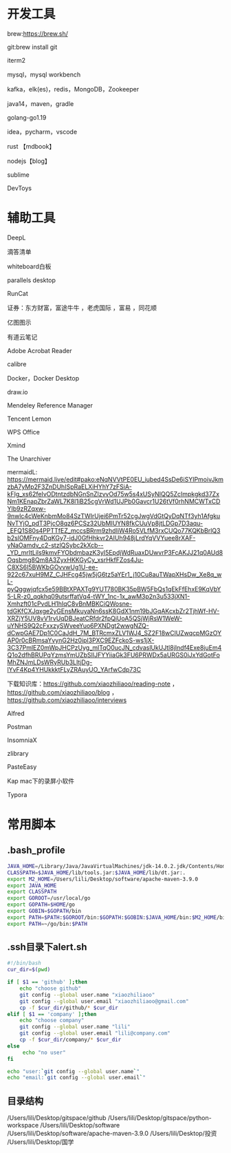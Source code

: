 # 开发工具

brew:https://brew.sh/

git:brew install git

iterm2

mysql，mysql workbench

kafka，elk(es)，redis，MongoDB，Zookeeper

java14，maven，gradle

golang-go1.19

idea，pycharm，vscode

rust 【mdbook】

nodejs【blog】

sublime

DevToys

# 辅助工具

DeepL

滴答清单

whiteboard白板

parallels desktop

RunCat

证券：东方财富，富途牛牛 ，老虎国际 ，富易 ，同花顺

亿图图示

有道云笔记

Adobe Acrobat Reader

calibre

Docker，Docker Desktop

draw.io

Mendeley Reference Manager

Tencent Lemon

WPS Office

Xmind

The Unarchiver

mermaidL: https://mermaid.live/edit#pako:eNqNVVtPE0EU_iubed4SsDe6iSYIPmoivJkmzbA7yMp2F3ZnDUhISpRaELXiHYhY7zFSiA-kFIg_xs62feIvODtntzdbNGnSnZlzvvOd75w5s4xUSyNIQQ5ZcImpkgkd37ZxNm1KEnapZbrZaWL7K8l1iB25cgVrWd1UJPb0Gavcr1U26tVf0rhNMCWTxCDYIb9zRZqxw-9nwlc4cWeKnbmMo84SzTWIrUjei6PmTr52cgJwgVdGtQyDqNTf3yh1AfgkuNvTYjO_pdT3PjcO8qz6PCSz32UbMIUYN8fkCUuVp8jtLDGp7D3aqu-_EFQ1S80s4PPTTfEZ_mccsBRrm9zhdIiW4Ro5VLfM3rxCUQo77KQKbBrlQ3b2slOMFny4DqKGy7-idJ0GfHhkvr2AIUh948jLrdYqVVYuee8rXAF-yNaOamdv_c2-stzlQSybc2kXcb--_YD_mrltLils9kmvFYObdmbazK3yI5EpdjWdRuaxDUwvrP3FcAKJJ21q0AUd8Oqsbmg8Qm8A3ZyxHKKGyCy_xsrHkfFZos4Ju-C8XS6I5BWKbGOvvwUg1U-ee-922c67xuH9MZ_CJHFcg45jw5jG6tz5aYEr1_j10Cu8auTWapXHsDw_Xe8q_wL-pyQggwjqfcx5e59BBtXPAXTg9YUT780BK35pBW5FbQs1qEkFfEhxE9KqVbY5-LR-z0_qqkhq09utsrffatVq4-tWY_1nc-1x_awM3p2n3u533jXN1-Xmhzft01cPvdLH1hIqC8vBnMBKCiQWosne-tdGKfCXJqxge2yGEnsMkuyaNn6ssK8GdX1nm19bJGqAKcxbZr2TjhWf-HV-XRZjY5UV8vV1rvUqDBJeatCRfdr2fpQiUoA5QSjWjRsW1WeW-uYNHS9Q2cFxxzySWveeYuo6PXNDgt2wwgNZQ-dCwpGAE7Dp1C0CaJdH_7M_BTRcmxZLV1WJ4_SZ2F18wClUZwqcpMGzOYAP0r0cBRmsaYvynG2Hz0ipl3PXC9EZFckoS-ws1jX-3C37PmlEZ0mWpJHCPzUyg_mlTqO0ucJN_cdvaslUkUJtl8jIndf4Exe8juEm4Q1o2dfhBRUPqYzmsYmUZbSIlJFYYiiaGk3FU6PRWDx5aURGS0iJxYdGotFoMhZNJmLDsWRyRUb3LItjDg-lYvF4Kp4YHUkkktFLyZRAuyUO_YArfwCdp73C

下载知识库：https://github.com/xiaozhiliaoo/reading-note ， https://github.com/xiaozhiliaoo/blog ，https://github.com/xiaozhiliaoo/interviews

Alfred

Postman

InsomniaX

zlibrary

PasteEasy

Kap mac下的录屏小软件

Typora

# 常用脚本

## .bash_profile

```bash
JAVA_HOME=/Library/Java/JavaVirtualMachines/jdk-14.0.2.jdk/Contents/Home
CLASSPATH=$JAVA_HOME/lib/tools.jar:$JAVA_HOME/lib/dt.jar:.
export M2_HOME=/Users/lili/Desktop/software/apache-maven-3.9.0
export JAVA_HOME
export CLASSPATH
export GOROOT=/usr/local/go
export GOPATH=$HOME/go
export GOBIN=$GOPATH/bin
export PATH=$PATH:$GOROOT/bin:$GOPATH:$GOBIN:$JAVA_HOME/bin:$M2_HOME/bin
export PATH=~/go/bin:$PATH
```

## .ssh目录下alert.sh

```bash
#!/bin/bash
cur_dir=$(pwd)

if [ $1 == 'github' ];then
    echo "choose github"
    git config --global user.name "xiaozhiliaoo"
    git config --global user.email "xiaozhiliaoo@gmail.com"
    cp -f $cur_dir/github/* $cur_dir
elif [ $1 == 'company' ];then
    echo "choose company"
    git config --global user.name "lili"
    git config --global user.email "lili@company.com"
    cp -f $cur_dir/company/* $cur_dir
else
     echo "no user"
fi

echo "user:`git config --global user.name`"
echo "email:`git config --global user.email`"
```

## 目录结构

/Users/lili/Desktop/gitspace/github
/Users/lili/Desktop/gitspace/python-workspace
/Users/lili/Desktop/software
/Users/lili/Desktop/software/apache-maven-3.9.0
/Users/lili/Desktop/投资
/Users/lili/Desktop/国学
